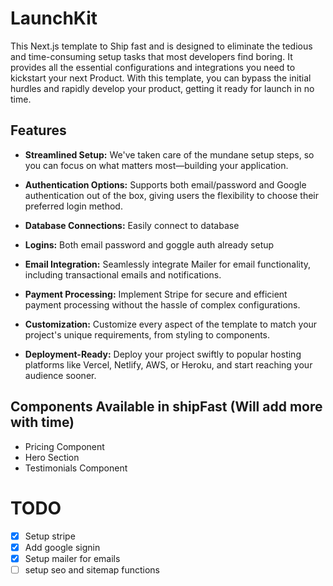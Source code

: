 # LaunchKit

This Next.js template to Ship fast and is designed to eliminate the tedious and time-consuming setup tasks that most developers find boring. It provides all the essential configurations and integrations you need to kickstart your next Product. With this template, you can bypass the initial hurdles and rapidly develop your product, getting it ready for launch in no time.

## Features

- **Streamlined Setup:** We've taken care of the mundane setup steps, so you can focus on what matters most—building your application.
- **Authentication Options:** Supports both email/password and Google authentication out of the box, giving users the flexibility to choose their preferred login method.

- **Database Connections:** Easily connect to database
- **Logins:** Both email password and goggle auth already setup

- **Email Integration:** Seamlessly integrate Mailer for email functionality, including transactional emails and notifications.

- **Payment Processing:** Implement Stripe for secure and efficient payment processing without the hassle of complex configurations.

- **Customization:** Customize every aspect of the template to match your project's unique requirements, from styling to components.

- **Deployment-Ready:** Deploy your project swiftly to popular hosting platforms like Vercel, Netlify, AWS, or Heroku, and start reaching your audience sooner.

## Components Available in shipFast (Will add more with time)

- Pricing Component
- Hero Section
- Testimonials Component

# TODO

- [x] Setup stripe
- [x] Add google signin
- [x] Setup mailer for emails
- [ ] setup seo and sitemap functions

